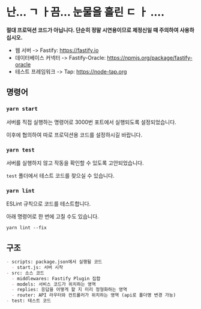 # 난... ㄱ ㅏ끔... 눈물을 흘린 ㄷ ㅏ ....

**절대 프로덕션 코드가 아닙니다. 단순히 정말 시연용이므로 제정신일 때 주의하여 사용하십시오.**

- 웹 서버 -> Fastify: https://fastify.io
- 데이터베이스 커넥터 -> Fastify-Oracle: https://npmjs.org/package/fastify-oracle
- 테스트 프레임워크 -> Tap: https://node-tap.org

## 명령어

### `yarn start`

서버를 직접 실행하는 명령어로 3000번 포트에서 실행되도록 설정되었습니다.

이후에 협의하여 따로 프로덕션용 코드를 설정하시길 바랍니다.

### `yarn test`

서버를 실행하지 않고 작동을 확인할 수 있도록 고안되었습니다.

`test` 폴더에서 테스트 코드를 찾으실 수 있습니다.

### `yarn lint`

ESLint 규칙으로 코드를 테스트합니다.

아래 명령어로 한 번에 고칠 수도 있습니다.

```
yarn lint --fix
```

## 구조

```md
- scripts: package.json에서 실행될 코드
  - start.js: 서버 시작
- src: 소스 코드
  - middlewares: Fastify Plugin 집합
  - models: 서비스 코드가 위치하는 영역
  - replies: 응답을 어떻게 할 지 미리 정형화하는 영역
  - router: API 라우터와 컨트롤러가 위치하는 영역 (api로 폴더명 변경 가능)
- test: 테스트 코드
```
